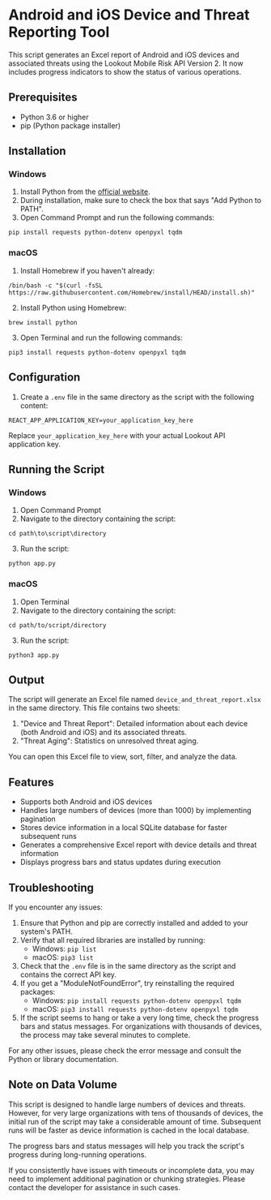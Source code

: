 # Android and iOS Device and Threat Reporting Tool

This script generates an Excel report of Android and iOS devices and associated threats using the Lookout Mobile Risk API Version 2. It now includes progress indicators to show the status of various operations.

## Prerequisites

- Python 3.6 or higher
- pip (Python package installer)

## Installation

### Windows

1. Install Python from the [official website](https://www.python.org/downloads/windows/).
2. During installation, make sure to check the box that says "Add Python to PATH".
3. Open Command Prompt and run the following commands:

```
pip install requests python-dotenv openpyxl tqdm
```

### macOS

1. Install Homebrew if you haven't already:

```
/bin/bash -c "$(curl -fsSL https://raw.githubusercontent.com/Homebrew/install/HEAD/install.sh)"
```

2. Install Python using Homebrew:

```
brew install python
```

3. Open Terminal and run the following commands:

```
pip3 install requests python-dotenv openpyxl tqdm
```

## Configuration

1. Create a `.env` file in the same directory as the script with the following content:

```
REACT_APP_APPLICATION_KEY=your_application_key_here
```

Replace `your_application_key_here` with your actual Lookout API application key.

## Running the Script

### Windows

1. Open Command Prompt
2. Navigate to the directory containing the script:

```
cd path\to\script\directory
```

3. Run the script:

```
python app.py
```

### macOS

1. Open Terminal
2. Navigate to the directory containing the script:

```
cd path/to/script/directory
```

3. Run the script:

```
python3 app.py
```

## Output

The script will generate an Excel file named `device_and_threat_report.xlsx` in the same directory. This file contains two sheets:

1. "Device and Threat Report": Detailed information about each device (both Android and iOS) and its associated threats.
2. "Threat Aging": Statistics on unresolved threat aging.

You can open this Excel file to view, sort, filter, and analyze the data.

## Features

- Supports both Android and iOS devices
- Handles large numbers of devices (more than 1000) by implementing pagination
- Stores device information in a local SQLite database for faster subsequent runs
- Generates a comprehensive Excel report with device details and threat information
- Displays progress bars and status updates during execution

## Troubleshooting

If you encounter any issues:

1. Ensure that Python and pip are correctly installed and added to your system's PATH.
2. Verify that all required libraries are installed by running:
   - Windows: `pip list`
   - macOS: `pip3 list`
3. Check that the `.env` file is in the same directory as the script and contains the correct API key.
4. If you get a "ModuleNotFoundError", try reinstalling the required packages:
   - Windows: `pip install requests python-dotenv openpyxl tqdm`
   - macOS: `pip3 install requests python-dotenv openpyxl tqdm`
5. If the script seems to hang or take a very long time, check the progress bars and status messages. For organizations with thousands of devices, the process may take several minutes to complete.

For any other issues, please check the error message and consult the Python or library documentation.

## Note on Data Volume

This script is designed to handle large numbers of devices and threats. However, for very large organizations with tens of thousands of devices, the initial run of the script may take a considerable amount of time. Subsequent runs will be faster as device information is cached in the local database.

The progress bars and status messages will help you track the script's progress during long-running operations.

If you consistently have issues with timeouts or incomplete data, you may need to implement additional pagination or chunking strategies. Please contact the developer for assistance in such cases.
